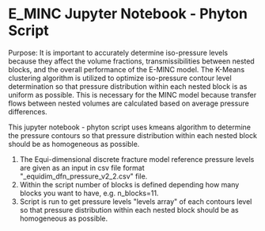 # E_MINC Jupyter Notebook - Phyton Script
Purpose: It is important to accurately determine iso-pressure levels because they affect the volume fractions, transmissibilities between nested blocks, and the overall performance of the E-MINC model. The K-Means clustering algorithm is utilized to optimize iso-pressure contour level determination so that pressure distribution within each nested block is as uniform as possible. This is necessary for the MINC model because transfer flows between nested volumes are calculated based on average pressure differences.

This jupyter notebook - phyton script uses kmeans algorithm to determine the pressure contours so that pressure distribution within each nested block should be as homogeneous as possible.

1) The Equi-dimensional discrete fracture model reference pressure levels are given as an input in csv file format "_equidim_dfn_pressure_v2_2.csv" file.
2) Within the script number of blocks is defined depending how many blocks you want to have, e.g. n_blocks=11.
3) Script is run to get pressure levels "levels array" of each contours level so that pressure distribution within each nested block should be as homogeneous as possible. 
